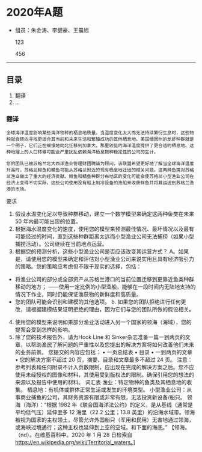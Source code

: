 # 2020年A题
* 组员：朱金涛、李健豪、王晨旭
  
  123

  456

---
## 目录
1. 翻译
2. ...
   
### 翻译
    全球海洋温度影响某些海洋物种的栖息地质量。当温度变化太大而无法持续繁衍生息时，这些物种就会转向寻找更适合其当前和未来生活和繁殖成功的其他栖息地。美国缅因州的龙虾种群就是一个例子，它们正在缓慢地向北迁移到加拿大，那里较低的海洋温度提供了更合适的栖息地。这种地理上的人口转移可能会严重扰乱依赖海洋栖息物种稳定性的公司的生计。
  
    您的团队已被苏格兰北大西洋渔业管理财团聘请为顾问。该联盟希望更好地了解当全球海洋温度升高时，苏格兰鲱鱼和鲭鱼可能从苏格兰附近的现有栖息地迁徙的相关问题。这两种鱼类对苏格兰渔业做出了重大的经济贡献。鲱鱼和鲭鱼种群分布地区的变化可能会使苏格兰小型渔业公司在经济上变得不切实际，这些公司使用没有船上制冷设备的渔船来收获鲜鱼并将其运送到苏格兰渔港的市场。
  
  要求
1. 假设水温变化足以导致种群移动，建立一个数学模型来确定这两种鱼类在未来 50 年内最可能出现的位置。
2. 根据海水温度变化的速度，使用您的模型来预测最佳情况、最坏情况以及最有可能经过的时间，直到这些种群距离太远而小型渔业公司无法捕捞（如果小型捕捞活动）。公司继续在当前地点运营。
3. 根据您的预测分析，这些小型渔业公司是否应该改变其运营方式？
A。如果是，请使用您的模型来确定和评估对小型渔业公司来说实用且具有经济吸引力的策略。您的策略应考虑但不限于现实的选择，包括：
- 将渔业公司的部分或全部资产从苏格兰港口的当前位置迁移到更靠近鱼类种群移动的地方；
——使用一定比例的小型渔船，能够在一段时间内无陆地支持的情况下作业，同时仍能保证渔获物的新鲜度和高质量。
- 您的团队可能会识别和建模的其他选项。
b. 如果您的团队拒绝进行任何更改，请根据建模结果证明拒绝的理由，因为它们与您的团队所做的假设相关。
4. 使用您的模型来说明如果部分渔业活动进入另一个国家的领海（海域），您的提案会受到怎样的影响。
5. 除了您的技术报告外，请为Hook Line 和 Sinker杂志准备一篇一到两页的文章，以帮助渔民了解问题的严重性以及您提出的解决方案将如何改善他们未来的业务前景。
您提交的内容应包括：
•	一页总结表
•	目录
•	一到两页的文章
•	您的解决方案不超过 20 页，摘要、目录和文章最多不超过 24 页。
注意：参考列表和任何附录不计入页数限制，应出现在完成的解决方案之后。您不应使用未经授权的图像和材料，其使用受到版权法的限制。确保引用您的想法的来源以及报告中使用的材料。
词汇表
渔业：特定物种的鱼类及其栖息地的收集。
栖息地：有机体或群体正常生活或发生的环境类型。
小型渔业公司：从事商业捕鱼的公司，其财务资源有限或非常有限，无法投资新设备/船只。
领海（海洋）：“根据 1982 年《联合国海洋法公约》的定义，是从基线（通常是平均低气压）延伸至多 12 海里（22.2 公里；13.8 英里）的沿海水域带。领海被视为国家的主权领土，尽管允许外国船只（军用和民用）无害地通过领海，或海峡过境通行；这种主权也延伸到上空的空域。和下面的海底。” 【领海。（nd）。在维基百科中。2020 年 1 月 28 日检索自 https://en.wikipedia.org/wiki/Territorial_waters。]


